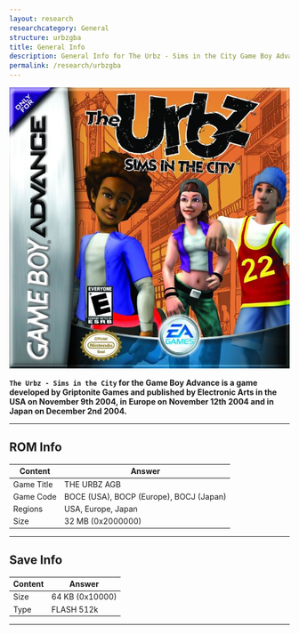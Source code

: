 ```yaml
---
layout: research
researchcategory: General
structure: urbzgba
title: General Info
description: General Info for The Urbz - Sims in the City Game Boy Advance.
permalink: /research/urbzgba
---
```


![](https://github.com/Sim2Team/Sim2Team.github.io/raw/main/assets/images/urbzGBACover.png)

**`The Urbz - Sims in the City` for the Game Boy Advance is a game developed by Griptonite Games and published by Electronic Arts in the USA on November 9th 2004, in Europe on November 12th 2004 and in Japan on December 2nd 2004.**
<hr>

## ROM Info

| Content    | Answer                                  |
| ---------- | --------------------------------------- |
| Game Title | THE URBZ AGB                            |
| Game Code  | BOCE (USA), BOCP (Europe), BOCJ (Japan) |
| Regions    | USA, Europe, Japan                      |
| Size       | 32 MB (0x2000000)                       |

<hr>

## Save Info

| Content | Answer          |
| ------- | --------------- |
| Size    | 64 KB (0x10000) |
| Type    | FLASH 512k      |

<hr>

